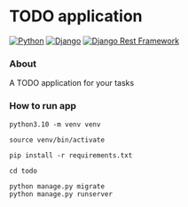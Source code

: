 # TODO application

[![Python](https://img.shields.io/badge/python-3.10.0-blue.svg?style=flat-square)](https://www.python.org/downloads/release/python-362/)
[![Django](https://img.shields.io/badge/django-4.1.2-blue.svg?style=flat-square)](https://www.djangoproject.com/)
[![Django Rest Framework](https://img.shields.io/badge/django_rest_framework-3.14.2-blue.svg?style=flat-square)](http://www.django-rest-framework.org/)

### About
A TODO application for your tasks

### How to run app

    python3.10 -m venv venv

    source venv/bin/activate

    pip install -r requirements.txt

    cd todo

    python manage.py migrate
    python manage.py runserver
    
    
    


